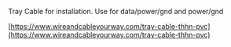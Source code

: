 Tray Cable for installation. Use for data/power/gnd and power/gnd 

[https://www.wireandcableyourway.com/tray-cable-thhn-pvc](https://www.wireandcableyourway.com/tray-cable-thhn-pvc)